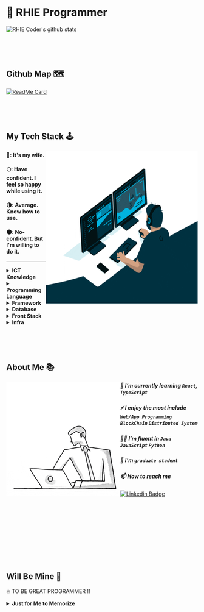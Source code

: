 # 🐺 RHIE Programmer


![RHIE Coder's github stats](https://github-readme-stats.vercel.app/api?username=RHIE-coder&show_icons=true&theme=radical)

<br><br><br>

## Github Map 🗺️
[![ReadMe Card](https://github-readme-stats.vercel.app/api/pin/?username=RHIE-coder&repo=my-github-info&show_owner=true)](https://github.com/RHIE-coder/my-github-info)

<br><br><br>

## My Tech Stack 🕹️
<img  align="right" alt="GIF" src="https://github.com/RHIE-coder/RHIE-coder/blob/master/asset/programming.gif?raw=true" width="400" height="400" />

#### 👰: It's my wife.
#### 🌕: Have confident. I feel so happy while using it.
#### 🌗: Average. Know how to use.
#### 🌑: No-confident. But I'm willing to do it.

<hr>

<details>
  <summary><b>ICT Knowledge</b></summary>
  <ul style="list-style-type: circle;">
    <li>👰<strong>Decentralized Identifiers (DIDs)</strong></li>
    <li>🌕MyData & Self-sovereign</li>
    <li>🌕OAuth2.0</li>
    <li>🌕Ethereum-based Public Blockchain</li>
    <li>🌕Hyperledger Fabric-based Private/Consortium Blockchain</li>
    <li>🌗Distributed Systems</li>
    <li>🌗Deep Learning</li>
  </ul>
</details>

<details>
  <summary><b>Programming Language</b></summary>
  <ul style="list-style-type: circle;">
    <li>👰<strong>Java</strong>❣️</li>
    <li>🌕JavaScript</li>
    <li>🌕Python</li>
    <li>🌗Golang</li>
    <li>🌗Shell Script</li>
    <li>🌗Solidity</li>
    <li>🌗C (gcc-based)</li>
    <li>🌗Processing</li>
  </ul>
</details>

<details>
  <summary><b>Framework</b></summary>
  <ul style="list-style-type: circle;">
    <li>🌕Servlet/JSP (`Can make like WebMVC using annotation and reflection`)</li>
    <li>🌗Spring Framework (WebMVC, Boot, Security)</li>
    <li>🌗Hibernate</li>
    <li>🌕NodeJS/Express</li>
    <li>🌕Mongoose</li>
    <li>🌗Tensorflow</li>
    <li>🌕Hyperledger Indy</li>
    <li>🌗Hyperledger Aries</li>
    <li>🌕Hyperledger Fabric</li>
    <li>🌗Veramo (uPort/Serto)</li>
    <li>🌗Truffle</li>
  </ul>
</details>


<details>
  <summary><b>Database</b></summary>
  <ul style="list-style-type: circle;">
    <li>🌗OracleDB</li>
    <li>🌗MySQL</li>
    <li>🌗MongoDB</li>
    <li>🌗Sqlite</li>
  </ul>
</details>

<details>
  <summary><b>Front Stack</b></summary>
  <ul style="list-style-type: circle;">
    <li>🌕HTML5/CSS3</li>
    <li>🌕Bootstrap5</li>
    <li>🌑React.js</li>
  </ul>
</details>

<details>
  <summary><b>Infra</b></summary>
  <ul style="list-style-type: circle;">
    <li>🌗Linux</li>
    <li>🌗Docker</li>
  </ul>
</details>

<br><br><br>

## About Me 📚

<img align="left" alt="GIF" src="https://github.com/RHIE-coder/RHIE-coder/blob/master/asset/better-better.gif?raw=true" width="300" height="300" />

##### 📖 I’m currently learning `React`, `TypeScript`

##### ⚡️ I enjoy the most include `Web/App Programming` `BlockChain` `Distributed System`

##### 👨‍💻 I’m fluent in `Java` `JavaScript` `Python`

##### 🌱 I'm `graduate student`

##### 📫 How to reach me
[![Linkedin Badge](https://img.shields.io/badge/-LinkedIn-blue?style=flat-square&logo=Linkedin&logoColor=white&link=https://www.linkedin.com)](https://www.linkedin.com/in/min-hyung-rhie-270a66178)

<br>
<br>
<br>
<br>
<br>
<br>
<br>
<br>
<br>

## Will Be Mine 🔬

🔥 TO BE GREAT PROGRAMMER !!

<details>
  <summary><b>Just for Me to Memorize</b></summary>
  <ul style="list-style-type: circle;">
    <li>Memcache & Redis</li>
    <li>DevOps & CD/CI Skiils</li>
    <li>Design Pattern Skills</li>
    <li>Reactive Programming(RxJava, RxJS, RxPython)</li>
    <li>Webpack & Babel</li>
    <li>Typescript & React & Vue & Next & Nuxt</li>
    <li>GrapeQL/Apollo & Redux & Vuex</li>
    <li>Flutter/Dart</li>
    <li>Spring Framework(More Deep)</li>
    <li>Nest</li>
    <li>Flask & Django & FastAPI</li>
    <li>C# + .NET/Xamarin</li>
    <li>Kubernetes</li>
    <li>Kafka</li>
    <li>RabbitMQ</li>
    <li>Grid/Cluster Computing Skills</li>
    <li>Build Architecture/Consensus Skills</li>
    <li>TDD</li>
    <li>Clean Coding & Refectoring</li>
    <li>AuthN(Cookie, Session, JWT...) & AuthZ(Acceess Control Skills)</li>
    <li>Cryptography</li>
    <li>Cloud</li>
  </ul>
</details>

